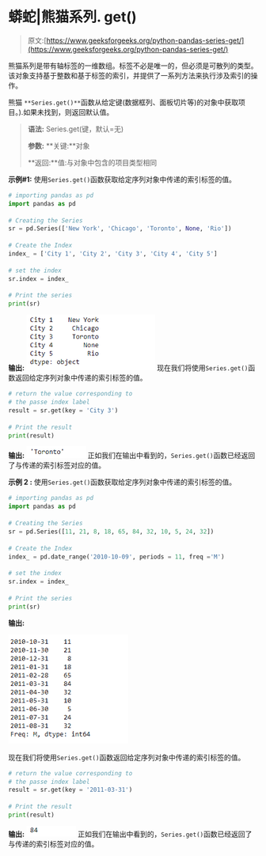 # 蟒蛇|熊猫系列. get()

> 原文:[https://www.geeksforgeeks.org/python-pandas-series-get/](https://www.geeksforgeeks.org/python-pandas-series-get/)

熊猫系列是带有轴标签的一维数组。标签不必是唯一的，但必须是可散列的类型。该对象支持基于整数和基于标签的索引，并提供了一系列方法来执行涉及索引的操作。

熊猫 `**Series.get()**`函数从给定键(数据框列、面板切片等)的对象中获取项目。).如果未找到，则返回默认值。

> **语法:** Series.get(键，默认=无)
> 
> **参数:**
> **关键:**对象
> 
> **返回:**值:与对象中包含的项目类型相同

**示例#1:** 使用`Series.get()`函数获取给定序列对象中传递的索引标签的值。

```py
# importing pandas as pd
import pandas as pd

# Creating the Series
sr = pd.Series(['New York', 'Chicago', 'Toronto', None, 'Rio'])

# Create the Index
index_ = ['City 1', 'City 2', 'City 3', 'City 4', 'City 5'] 

# set the index
sr.index = index_

# Print the series
print(sr)
```

**输出:**
![](img/6a30eac27fdf7531f13988ddcf13d3f4.png)
现在我们将使用`Series.get()`函数返回给定序列对象中传递的索引标签的值。

```py
# return the value corresponding to
# the passe index label
result = sr.get(key = 'City 3')

# Print the result
print(result)
```

**输出:**
![](img/4c5bc39ce039955a13494c3e63ecd83f.png)
正如我们在输出中看到的，`Series.get()`函数已经返回了与传递的索引标签对应的值。

**示例 2 :** 使用`Series.get()`函数获取给定序列对象中传递的索引标签的值。

```py
# importing pandas as pd
import pandas as pd

# Creating the Series
sr = pd.Series([11, 21, 8, 18, 65, 84, 32, 10, 5, 24, 32])

# Create the Index
index_ = pd.date_range('2010-10-09', periods = 11, freq ='M')

# set the index
sr.index = index_

# Print the series
print(sr)
```

**输出:**

![](img/229bdc336ad3db176b98acf5dad7297f.png)

现在我们将使用`Series.get()`函数返回给定序列对象中传递的索引标签的值。

```py
# return the value corresponding to
# the passe index label
result = sr.get(key = '2011-03-31')

# Print the result
print(result)
```

**输出:**
![](img/cec69cc6c78d047a4dac5f189fc0799e.png)
正如我们在输出中看到的，`Series.get()`函数已经返回了与传递的索引标签对应的值。